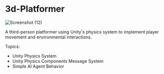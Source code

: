 # 3d-Platformer
 ![Screenshot (12)](https://github.com/Wintersongtopaz/3d-Platformer/assets/144738996/bd16e3b9-4edc-417d-aa0a-7f14e52c689d)

A third-person platformer using Unity's physics system to implement player movement and environmental interactions.

Topics:
- Unity Physics System
- Unity Physics Components Message System
- Simple AI Agent Behavior
